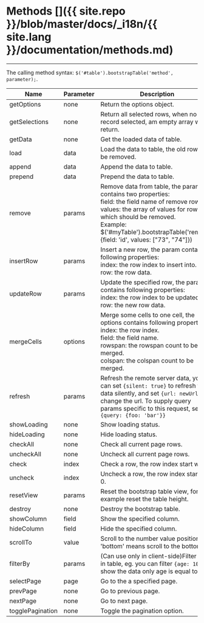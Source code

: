 # Methods []({{ site.repo }}/blob/master/docs/_i18n/{{ site.lang }}/documentation/methods.md)

---

The calling method syntax: `$('#table').bootstrapTable('method', parameter);`.

<table class="table"
       data-toggle="table"
       data-search="true"
       data-show-toggle="true"
       data-show-columns="true">
    <thead>
    <tr>
        <th>Name</th>
        <th>Parameter</th>
        <th>Description</th>
    </tr>
    </thead>
    <tbody>
    <tr>
        <td>getOptions</td>
        <td>none</td>
        <td>Return the options object.</td>
    </tr>
    <tr>
        <td>getSelections</td>
        <td>none</td>
        <td>Return all selected rows, when no record selected, am empty array will return.</td>
    </tr>
    <tr>
        <td>getData</td>
        <td>none</td>
        <td>Get the loaded data of table.</td>
    </tr>
    <tr>
        <td>load</td>
        <td>data</td>
        <td>Load the data to table, the old rows will be removed.</td>
    </tr>
    <tr>
        <td>append</td>
        <td>data</td>
        <td>Append the data to table.</td>
    </tr>
    <tr>
        <td>prepend</td>
        <td>data</td>
        <td>Prepend the data to table.</td>
    </tr>
    <tr>
        <td>remove</td>
        <td>params</td>
        <td>
        Remove data from table, the params contains two properties: <br>
        field: the field name of remove rows. <br>
        values: the array of values for rows which should be removed. <br>
        Example: $('#myTable').bootstrapTable('remove', {field: 'id', values: ["73", "74"]})
        </td>
    </tr>
    <tr>
        <td>insertRow</td>
        <td>params</td>
        <td>
        Insert a new row, the param contains following properties:<br>
        index: the row index to insert into.<br>
        row: the row data.
        </td>
    </tr>
    <tr>
        <td>updateRow</td>
        <td>params</td>
        <td>
        Update the specified row, the param contains following properties: <br>
        index: the row index to be updated. <br>
        row: the new row data.
        </td>
    </tr>
    <tr>
        <td>mergeCells</td>
        <td>options</td>
        <td>
        Merge some cells to one cell, the options contains following properties: <br>
        index: the row index. <br>
        field: the field name.<br>
        rowspan: the rowspan count to be merged. <br>
        colspan: the colspan count to be merged.
        </td>
    </tr>
    <tr>
        <td>refresh</td>
        <td>params</td>
        <td>Refresh the remote server data, you can set <code>{silent: true}</code> to refresh the data silently, and set <code>{url: newUrl}</code> to change the url. To supply query params specific to this request, set <code>{query: {foo: 'bar'}}</code></td>
    </tr>
    <tr>
        <td>showLoading</td>
        <td>none</td>
        <td>Show loading status.</td>
    </tr>
    <tr>
        <td>hideLoading</td>
        <td>none</td>
        <td>Hide loading status.</td>
    </tr>
    <tr>
        <td>checkAll</td>
        <td>none</td>
        <td>Check all current page rows.</td>
    </tr>
    <tr>
        <td>uncheckAll</td>
        <td>none</td>
        <td>Uncheck all current page rows.</td>
    </tr>
    <tr>
        <td>check</td>
        <td>index</td>
        <td>Check a row, the row index start with 0.</td>
    </tr>
    <tr>
        <td>uncheck</td>
        <td>index</td>
        <td>Uncheck a row, the row index start with 0.</td>
    </tr>
    <tr>
        <td>resetView</td>
        <td>params</td>
        <td>Reset the bootstrap table view, for example reset the table height.</td>
    </tr>
    <tr>
        <td>destroy</td>
        <td>none</td>
        <td>Destroy the bootstrap table.</td>
    </tr>
    <tr>
        <td>showColumn</td>
        <td>field</td>
        <td>Show the specified column.</td>
    </tr>
    <tr>
        <td>hideColumn</td>
        <td>field</td>
        <td>Hide the specified column.</td>
    </tr>
    <tr>
        <td>scrollTo</td>
        <td>value</td>
        <td>Scroll to the number value position, set 'bottom' means scroll to the bottom.</td>
    </tr>
    <tr>
        <td>filterBy</td>
        <td>params</td>
        <td>(Can use only in client-side)Filter data in table, eg. you can filter <code>{age: 10}</code> to show the data only age is equal to 10.</td>
    </tr>
    <tr>
        <td>selectPage</td>
        <td>page</td>
        <td>Go to the a specified page.</td>
    </tr>
    <tr>
        <td>prevPage</td>
        <td>none</td>
        <td>Go to previous page.</td>
    </tr>
    <tr>
        <td>nextPage</td>
        <td>none</td>
        <td>Go to next page.</td>
    </tr>
    <tr>
        <td>togglePagination</td>
        <td>none</td>
        <td>Toggle the pagination option.</td>
    </tr>
    </tbody>
</table>
